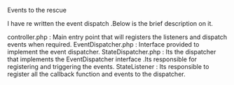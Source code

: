 Events to the rescue


I have re written the event dispatch .Below is the brief description on it.


controller.php      : Main entry point that will registers the listeners and dispatch events when required.
EventDispatcher.php : Interface provided to implement the event dispatcher.
StateDispatcher.php : Its the dispatcher that implements the EventDispatcher interface .Its responsible for registering
                      and triggering the events.
StateListener       : Its responsible to register all the callback function and events to the dispatcher.                      
                      

 
 
